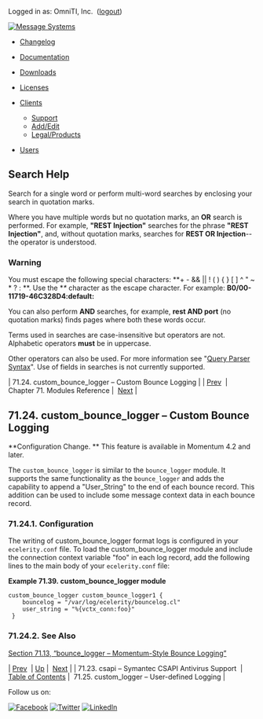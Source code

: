 Logged in as: OmniTI, Inc.  ([logout](https://support.messagesystems.com/logout.php))

[![Message Systems](https://support.messagesystems.com/images/ms-white205.png)](https://support.messagesystems.com/start.php) 

*   [Changelog](https://support.messagesystems.com/start.php?show=changelog)
*   [Documentation](https://support.messagesystems.com/docs/)
*   [Downloads](https://support.messagesystems.com/start.php)

*   [Licenses](https://support.messagesystems.com/license_summary.php)
*   <a href="">Clients</a>
    *   [Support](https://support.messagesystems.com/cs.php)
    *   [Add/Edit](https://support.messagesystems.com/edit_client.php)
    *   [Legal/Products](https://support.messagesystems.com/edit_products.php)
*   [Users](https://support.messagesystems.com/edit_customer.php)

## Search Help

Search for a single word or perform multi-word searches by enclosing your search in quotation marks.

Where you have multiple words but no quotation marks, an **OR** search is performed. For example, **"REST Injection"** searches for the phrase **"REST Injection"**, and, without quotation marks, searches for **REST OR Injection**--the operator is understood.

### Warning

You must escape the following special characters: **+ - && || ! ( ) { } [ ] ^ " ~ * ? : \**. Use the **\** character as the escape character. For example: **B0/00-11719-46C328D4\:default\:**

You can also perform **AND** searches, for example, **rest AND port** (no quotation marks) finds pages where both these words occur.

Terms used in searches are case-insensitive but operators are not. Alphabetic operators **must** be in uppercase.

Other operators can also be used. For more information see "[Query Parser Syntax](https://lucene.apache.org/core/old_versioned_docs/versions/3_0_0/queryparsersyntax.html)". Use of fields in searches is not currently supported.

| 71.24. custom_bounce_logger – Custom Bounce Logging |
| [Prev](modules.csapi.php)  | Chapter 71. Modules Reference |  [Next](modules.custom_logger.php) |

## 71.24. custom_bounce_logger – Custom Bounce Logging

<a class="indexterm" name="idp20942912"></a>

**Configuration Change. ** This feature is available in Momentum 4.2 and later.

The `custom_bounce_logger` is similar to the `bounce_logger` module. It supports the same functionality as the `bounce_logger` and adds the capability to append a "User_String" to the end of each bounce record. This addition can be used to include some message context data in each bounce record.

### 71.24.1. Configuration

The writing of custom_bounce_logger format logs is configured in your `ecelerity.conf` file. To load the custom_bounce_logger module and include the connection context variable "foo" in each log record, add the following lines to the main body of your `ecelerity.conf` file:

<a name="example.custom_bounce_logger"></a>

**Example 71.39. custom_bounce_logger module**

```
custom_bounce_logger custom_bounce_logger1 {
    bouncelog = "/var/log/ecelerity/bouncelog.cl"
    user_string = "%{vctx_conn:foo}"
 }
```

### 71.24.2. See Also

[Section 71.13, “bounce_logger – Momentum-Style Bounce Logging”](modules.bounce_logger.php "71.13. bounce_logger – Momentum-Style Bounce Logging")

| [Prev](modules.csapi.php)  | [Up](modules.php) |  [Next](modules.custom_logger.php) |
| 71.23. csapi – Symantec CSAPI Antivirus Support  | [Table of Contents](index.php) |  71.25. custom_logger – User-defined Logging |

Follow us on:

[![Facebook](https://support.messagesystems.com/images/icon-facebook.png)](http://www.facebook.com/messagesystems) [![Twitter](https://support.messagesystems.com/images/icon-twitter.png)](http://twitter.com/#!/MessageSystems) [![LinkedIn](https://support.messagesystems.com/images/icon-linkedin.png)](http://www.linkedin.com/company/message-systems)